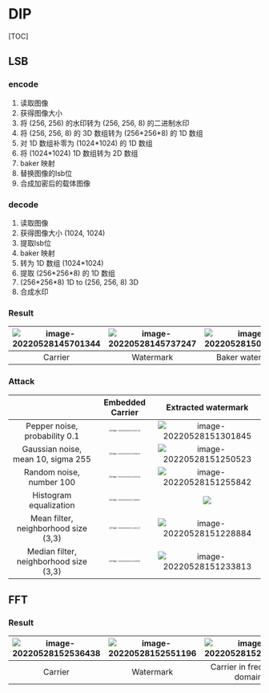 

# DIP

[TOC]



## LSB

### encode

1. 读取图像
2. 获得图像大小
3. 将 (256, 256) 的水印转为  (256, 256, 8)  的二进制水印
4. 将  (256, 256, 8)  的 3D 数组转为 (256\*256\*8) 的 1D 数组
5. 对 1D 数组补零为 (1024\*1024) 的 1D 数组
6. 将 (1024\*1024) 1D 数组转为 2D 数组
7. baker 映射
8. 替换图像的lsb位
9. 合成加密后的载体图像

### decode

1. 读取图像
2. 获得图像大小 (1024, 1024)
3. 提取lsb位
4. baker 映射
5. 转为 1D 数组 (1024\*1024)
6. 提取 (256\*256\*8) 的 1D 数组
7. (256\*256\*8) 1D to  (256, 256, 8) 3D
8. 合成水印

### Result

| ![image-20220528145701344](https://typora-sadcbdsdnlsvnsnvlnvdnb.oss-cn-shenzhen.aliyuncs.com/typora-sadcbdsdnlsvnsnvlnvdnb.oss-cn-shenzhen.aliyuncs.comimage-20220528145701344.png) | ![image-20220528145737247](https://typora-sadcbdsdnlsvnsnvlnvdnb.oss-cn-shenzhen.aliyuncs.com/typora-sadcbdsdnlsvnsnvlnvdnb.oss-cn-shenzhen.aliyuncs.comimage-20220528145737247.png) | ![image-20220528150310176](https://typora-sadcbdsdnlsvnsnvlnvdnb.oss-cn-shenzhen.aliyuncs.com/typora-sadcbdsdnlsvnsnvlnvdnb.oss-cn-shenzhen.aliyuncs.comimage-20220528150310176.png) | ![image-20220528145717201](https://typora-sadcbdsdnlsvnsnvlnvdnb.oss-cn-shenzhen.aliyuncs.com/typora-sadcbdsdnlsvnsnvlnvdnb.oss-cn-shenzhen.aliyuncs.comimage-20220528145717201.png) | ![image-20220528145741633](https://typora-sadcbdsdnlsvnsnvlnvdnb.oss-cn-shenzhen.aliyuncs.com/typora-sadcbdsdnlsvnsnvlnvdnb.oss-cn-shenzhen.aliyuncs.comimage-20220528145741633.png) |
| :----------------------------------------------------------: | :----------------------------------------------------------: | :----------------------------------------------------------: | :----------------------------------------------------------: | :----------------------------------------------------------: |
|                           Carrier                            |                          Watermark                           |                       Baker watermark                        |                       Embedded Carrier                       |                     Extracted watermark                      |



### Attack

|                                        |                       Embedded Carrier                       |                     Extracted watermark                      |
| :------------------------------------: | :----------------------------------------------------------: | :----------------------------------------------------------: |
|     Pepper noise, probability 0.1      | <img src="https://typora-sadcbdsdnlsvnsnvlnvdnb.oss-cn-shenzhen.aliyuncs.com/typora-sadcbdsdnlsvnsnvlnvdnb.oss-cn-shenzhen.aliyuncs.comimage-20220528151219738.png" alt="image-20220528151219738" style="zoom: 25%;" /> | ![image-20220528151301845](https://typora-sadcbdsdnlsvnsnvlnvdnb.oss-cn-shenzhen.aliyuncs.com/typora-sadcbdsdnlsvnsnvlnvdnb.oss-cn-shenzhen.aliyuncs.comimage-20220528151301845.png) |
|   Gaussian noise, mean 10, sigma 255   | <img src="https://typora-sadcbdsdnlsvnsnvlnvdnb.oss-cn-shenzhen.aliyuncs.com/typora-sadcbdsdnlsvnsnvlnvdnb.oss-cn-shenzhen.aliyuncs.comimage-20220528151209610.png" alt="image-20220528151209610" style="zoom:25%;" /> | ![image-20220528151250523](https://typora-sadcbdsdnlsvnsnvlnvdnb.oss-cn-shenzhen.aliyuncs.com/typora-sadcbdsdnlsvnsnvlnvdnb.oss-cn-shenzhen.aliyuncs.comimage-20220528151250523.png) |
|        Random noise, number 100        | <img src="https://typora-sadcbdsdnlsvnsnvlnvdnb.oss-cn-shenzhen.aliyuncs.com/typora-sadcbdsdnlsvnsnvlnvdnb.oss-cn-shenzhen.aliyuncs.comimage-20220528151215034.png" alt="image-20220528151215034" style="zoom:25%;" /> | ![image-20220528151255842](https://typora-sadcbdsdnlsvnsnvlnvdnb.oss-cn-shenzhen.aliyuncs.com/typora-sadcbdsdnlsvnsnvlnvdnb.oss-cn-shenzhen.aliyuncs.comimage-20220528151255842.png) |
|         Histogram equalization         | <img src="https://typora-sadcbdsdnlsvnsnvlnvdnb.oss-cn-shenzhen.aliyuncs.com/typora-sadcbdsdnlsvnsnvlnvdnb.oss-cn-shenzhen.aliyuncs.comimage-20220528151159887.png" alt="image-20220528151159887" style="zoom:25%;" /> | ![](https://typora-sadcbdsdnlsvnsnvlnvdnb.oss-cn-shenzhen.aliyuncs.com/typora-sadcbdsdnlsvnsnvlnvdnb.oss-cn-shenzhen.aliyuncs.commark_histogram_equal.bmp) |
|  Mean filter, neighborhood size (3,3)  | <img src="https://typora-sadcbdsdnlsvnsnvlnvdnb.oss-cn-shenzhen.aliyuncs.com/typora-sadcbdsdnlsvnsnvlnvdnb.oss-cn-shenzhen.aliyuncs.comimage-20220528151145127.png" alt="image-20220528151145127" style="zoom:25%;" /> | ![image-20220528151228884](https://typora-sadcbdsdnlsvnsnvlnvdnb.oss-cn-shenzhen.aliyuncs.com/typora-sadcbdsdnlsvnsnvlnvdnb.oss-cn-shenzhen.aliyuncs.comimage-20220528151228884.png) |
| Median filter, neighborhood size (3,3) | <img src="https://typora-sadcbdsdnlsvnsnvlnvdnb.oss-cn-shenzhen.aliyuncs.com/typora-sadcbdsdnlsvnsnvlnvdnb.oss-cn-shenzhen.aliyuncs.comimage-20220528151152885.png" alt="image-20220528151152885" style="zoom:25%;" /> | ![image-20220528151233813](https://typora-sadcbdsdnlsvnsnvlnvdnb.oss-cn-shenzhen.aliyuncs.com/typora-sadcbdsdnlsvnsnvlnvdnb.oss-cn-shenzhen.aliyuncs.comimage-20220528151233813.png) |



## FFT

### Result

| ![image-20220528152536438](https://typora-sadcbdsdnlsvnsnvlnvdnb.oss-cn-shenzhen.aliyuncs.com/typora-sadcbdsdnlsvnsnvlnvdnb.oss-cn-shenzhen.aliyuncs.comimage-20220528152536438.png) | ![image-20220528152551196](https://typora-sadcbdsdnlsvnsnvlnvdnb.oss-cn-shenzhen.aliyuncs.com/typora-sadcbdsdnlsvnsnvlnvdnb.oss-cn-shenzhen.aliyuncs.comimage-20220528152551196.png) | ![image-20220528152546689](https://typora-sadcbdsdnlsvnsnvlnvdnb.oss-cn-shenzhen.aliyuncs.com/typora-sadcbdsdnlsvnsnvlnvdnb.oss-cn-shenzhen.aliyuncs.comimage-20220528152546689.png) | ![image-20220528152512829](https://typora-sadcbdsdnlsvnsnvlnvdnb.oss-cn-shenzhen.aliyuncs.com/typora-sadcbdsdnlsvnsnvlnvdnb.oss-cn-shenzhen.aliyuncs.comimage-20220528152512829.png) | ![image-20220528152524043](https://typora-sadcbdsdnlsvnsnvlnvdnb.oss-cn-shenzhen.aliyuncs.com/typora-sadcbdsdnlsvnsnvlnvdnb.oss-cn-shenzhen.aliyuncs.comimage-20220528152524043.png) | ![image-20220528152645412](https://typora-sadcbdsdnlsvnsnvlnvdnb.oss-cn-shenzhen.aliyuncs.com/typora-sadcbdsdnlsvnsnvlnvdnb.oss-cn-shenzhen.aliyuncs.comimage-20220528152645412.png) |
| :----------------------------------------------------------: | :----------------------------------------------------------: | :----------------------------------------------------------: | :----------------------------------------------------------: | :----------------------------------------------------------: | :----------------------------------------------------------: |
|                           Carrier                            |                          Watermark                           |                 Carrier in frequency domain                  |                          Embedding                           |                       Embedded Carrier                       |                      Decoded watermark                       |

